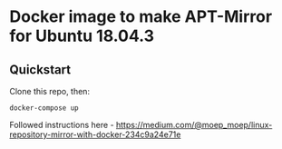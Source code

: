 # Docker image to make APT-Mirror for Ubuntu 18.04.3

## Quickstart
Clone this repo, then:
```
docker-compose up
```


Followed instructions here - https://medium.com/@moep_moep/linux-repository-mirror-with-docker-234c9a24e71e